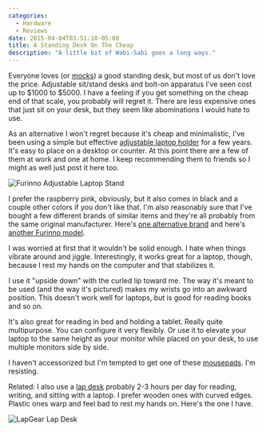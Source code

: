 ```yaml
---
categories:
  - Hardware
  - Reviews
date: 2015-04-04T03:51:18-05:00
title: A Standing Desk On The Cheap
description: "A little bit of Wabi-Sabi goes a long ways."
---
```


Everyone loves (or
[mocks](http://www.newyorker.com/humor/daily-shouts/switched-standing-desk-now))
a good standing desk, but most of us don't love the price. 
Adjustable sit/stand desks and bolt-on apparatus I've seen cost up to $1000 to
$5000. I have a feeling if you get something on the cheap end of that scale, you
probably will regret it. There are less expensive ones that just sit on your
desk, but they seem like abominations I would hate to use.

As an alternative I won't regret because it's cheap and minimalistic, I've
been using a simple but effective
[adjustable laptop holder](http://www.amazon.com/dp/B004QXIFCC/?tag=xaprb-20)
for a few years. It's easy to place on a desktop or counter. At this point there
are a few of them at work and one at home. I keep recommending them to friends
so I might as well just post it here too.

![Furinno Adjustable Laptop Stand](/media/2015/04/furinno.jpg)

<!--more-->

I prefer the raspberry pink, obviously, but it also comes in black and a couple
other colors if you don't like that. I'm also reasonably sure that I've bought a
few different brands of similar items and they're all probably from the same
original manufacturer. Here's [one alternative
brand](http://www.amazon.com/gp/product/B00E6X7O5Q/?tag=xaprb-20) and here's
[another Furinno
model](http://www.amazon.com/gp/product/B00HZT1WK6/?tag=xaprb-20).

I was worried at first that it wouldn't be solid enough. I hate when things
vibrate around and jiggle. Interestingly, it works great for a laptop, though,
because I rest my hands on the computer and that stabilizes it.

I use it "upside down" with the curled lip toward me. The way it's meant to be
used (and the way it's pictured) makes my wrists go into an awkward position.
This doesn't work well for laptops, but is good for reading books and so on.

It's also great for reading in bed and holding a tablet. Really quite
multipurpose. You can configure it very flexibly. Or use it to elevate your
laptop to the same height as your monitor while placed on your desk, to use
multiple monitors side by side.

I haven't accessorized but I'm tempted to get one of these
[mousepads](http://www.amazon.com/dp/B00K5WBH50/?tag=xaprb-20). I'm resisting.

Related: I also use a [lap desk](http://www.amazon.com/LapGear-Classic-Original-Lapdesk-45364/dp/B00FZM969E/?tag=xaprb-20)
probably 2-3 hours per day for reading, writing, and sitting with a laptop. I
prefer wooden ones with curved edges. Plastic ones warp and feel bad to rest my
hands on. Here's the one I have.

![LapGear Lap Desk](/media/2015/04/lapdesk.jpg)
